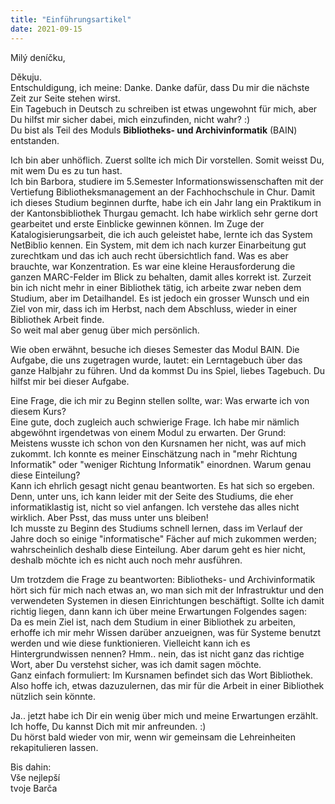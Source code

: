 ```yaml
---
title: "Einführungsartikel"
date: 2021-09-15
---
```


Milý deníčku,

Děkuju. <br>
Entschuldigung, ich meine: Danke. Danke dafür, dass Du mir die nächste Zeit zur Seite stehen wirst. <br>
Ein Tagebuch in Deutsch zu schreiben ist etwas ungewohnt für mich, aber Du hilfst mir sicher dabei, mich einzufinden, nicht wahr? :) <br>
Du bist als Teil des Moduls **Bibliotheks- und Archivinformatik** (BAIN) entstanden.

Ich bin aber unhöflich. Zuerst sollte ich mich Dir vorstellen. Somit weisst Du, mit wem Du es zu tun hast. <br>
Ich bin Barbora, studiere im 5.Semester Informationswissenschaften mit der Vertiefung Bibliotheksmanagement an der Fachhochschule in Chur. Damit ich dieses Studium beginnen durfte, habe ich ein Jahr lang ein Praktikum in der Kantonsbibliothek Thurgau gemacht. Ich habe wirklich sehr gerne dort gearbeitet und erste Einblicke gewinnen können. Im Zuge der Katalogisierungsarbeit, die ich auch geleistet habe, lernte ich das System NetBiblio kennen. Ein System, mit dem ich nach kurzer Einarbeitung gut zurechtkam und das ich auch recht übersichtlich fand. Was es aber brauchte, war Konzentration. Es war eine kleine Herausforderung die ganzen MARC-Felder im Blick zu behalten, damit alles korrekt ist.
Zurzeit bin ich nicht mehr in einer Bibliothek tätig, ich arbeite zwar neben dem Studium, aber im Detailhandel. Es ist jedoch ein grosser Wunsch und ein Ziel von mir, dass ich im Herbst, nach dem Abschluss, wieder in einer Bibliothek Arbeit finde. <br>
So weit mal aber genug über mich persönlich.

Wie oben erwähnt, besuche ich dieses Semester das Modul BAIN. Die Aufgabe, die uns zugetragen wurde, lautet: ein Lerntagebuch über das ganze Halbjahr zu führen. Und da kommst Du ins Spiel, liebes Tagebuch. Du hilfst mir bei dieser Aufgabe.

Eine Frage, die ich mir zu Beginn stellen sollte, war: Was erwarte ich von diesem Kurs? <br>
Eine gute, doch zugleich auch schwierige Frage. Ich habe mir nämlich abgewöhnt irgendetwas von einem Modul zu erwarten. Der Grund: Meistens wusste ich schon von den Kursnamen her nicht, was auf mich zukommt. Ich konnte es meiner Einschätzung nach in "mehr Richtung Informatik" oder "weniger Richtung Informatik" einordnen. Warum genau diese Einteilung? <br>
Kann ich ehrlich gesagt nicht genau beantworten. Es hat sich so ergeben. Denn, unter uns, ich kann leider mit der Seite des Studiums, die eher informatiklastig ist, nicht so viel anfangen. Ich verstehe das alles nicht wirklich. Aber Psst, das muss unter uns bleiben! <br>
Ich musste zu Beginn des Studiums schnell lernen, dass im Verlauf der Jahre doch
so einige "informatische" Fächer auf mich zukommen werden; wahrscheinlich deshalb diese Einteilung. Aber darum geht es hier nicht, deshalb möchte ich es nicht auch noch mehr
ausführen.

Um trotzdem die Frage zu beantworten: Bibliotheks- und Archivinformatik hört sich für mich nach etwas an, wo man sich mit der Infrastruktur und den verwendeten Systemen in diesen Einrichtungen beschäftigt. Sollte ich damit richtig liegen, dann kann ich über meine Erwartungen Folgendes sagen: <br>
Da es mein Ziel ist, nach dem Studium in einer Bibliothek zu arbeiten, erhoffe ich mir mehr Wissen darüber anzueignen, was für Systeme benutzt werden und wie diese funktionieren. Vielleicht kann ich es Hintergrundwissen nennen? Hmm.. nein, das ist nicht ganz das richtige Wort, aber Du verstehst sicher, was ich damit sagen möchte. <br>
Ganz einfach formuliert: Im Kursnamen befindet sich das Wort Bibliothek. Also hoffe ich, etwas dazuzulernen, das mir für die Arbeit in einer Bibliothek nützlich sein könnte.

Ja.. jetzt habe ich Dir ein wenig über mich und meine Erwartungen erzählt. Ich hoffe, Du kannst Dich mit mir anfreunden. :) <br>
Du hörst bald wieder von mir, wenn wir gemeinsam die Lehreinheiten rekapitulieren lassen.

Bis dahin: <br>
Vše nejlepší <br>
tvoje Barča
